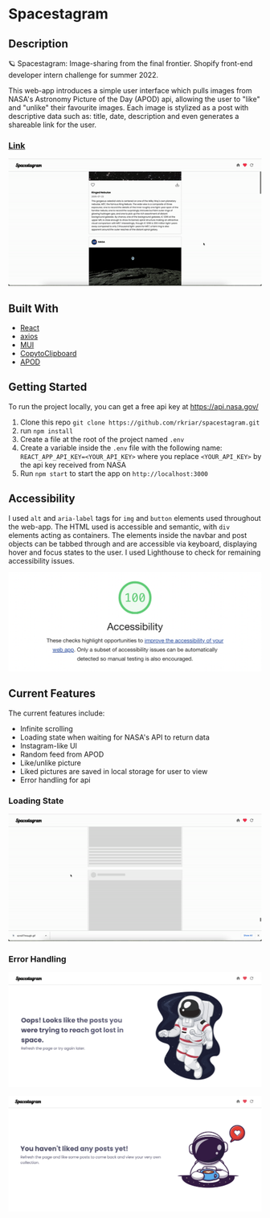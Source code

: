 # Spacestagram

## Description
🪐 Spacestagram: Image-sharing from the final frontier. Shopify front-end developer intern challenge for summer 2022.

This web-app introduces a simple user interface which pulls images from NASA's Astronomy Picture of the Day (APOD) api, allowing the user to "like" and "unlike" their favourite images. Each image is stylized as a post with descriptive data such as: title, date, description and even generates a shareable link for the user.

### [Link](https://spacestagram-rkriar.netlify.app/)

![App Overview](src/images/scrollThrough.gif)

## Built With
* [React](https://reactjs.org/)
* [axios](https://www.npmjs.com/package/axios)
* [MUI](https://mui.com/)
* [CopytoClipboard](https://www.npmjs.com/package/react-copy-to-clipboard)
* [APOD](https://api.nasa.gov/)

## Getting Started

To run the project locally, you can get a free api key at <https://api.nasa.gov/>

1. Clone this repo `git clone https://github.com/rkriar/spacestagram.git`
2. run `npm install`
3. Create a file at the root of the project named `.env`
4. Create a variable inside the `.env` file with the following name: `REACT_APP_API_KEY=<YOUR_API_KEY>` where you replace `<YOUR_API_KEY>` by the api key received from NASA
5. Run `npm start` to start the app on `http://localhost:3000`

## Accessibility
I used `alt` and `aria-label` tags for `img` and `button` elements used throughout the web-app. The HTML used is accessible and semantic, with `div` elements acting as containers. The elements inside the navbar and post objects can be tabbed through and are accessible via keyboard, displaying hover and focus states to the user. I used Lighthouse to check for remaining accessibility issues.

![Accessibility 100 Score](src/images/accessibility.png)

## Current Features
The current features include:
- Infinite scrolling
- Loading state when waiting for NASA's API to return data
- Instagram-like UI
- Random feed from APOD
- Like/unlike picture 
- Liked pictures are saved in local storage for user to view
- Error handling for api

### Loading State
![Loading State](src/images/loadingState.gif)

### Error Handling
![Api Error Message](src/images/apiErrorCatch.png)

![No Likes Message](src/images/noLikesimg.png)

